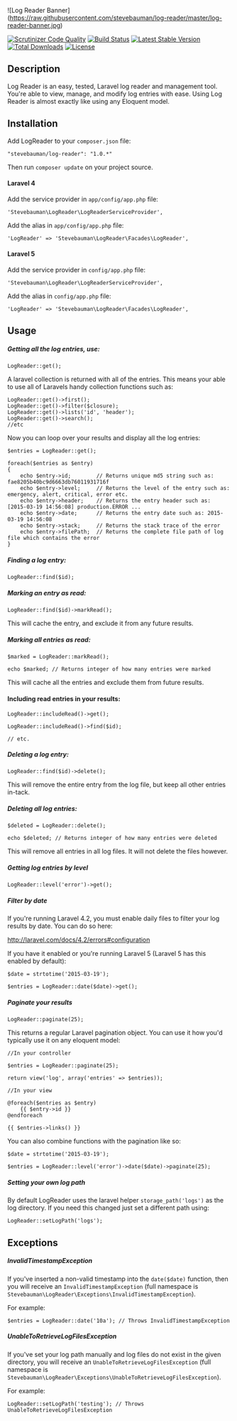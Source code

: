 ![Log Reader Banner]
(https://raw.githubusercontent.com/stevebauman/log-reader/master/log-reader-banner.jpg)

[![Scrutinizer Code Quality](https://scrutinizer-ci.com/g/stevebauman/log-reader/badges/quality-score.png?b=master)](https://scrutinizer-ci.com/g/stevebauman/log-reader/?branch=master)
[![Build Status](https://travis-ci.org/stevebauman/log-reader.svg?branch=master)](https://travis-ci.org/stevebauman/log-reader)
[![Latest Stable Version](https://poser.pugx.org/stevebauman/log-reader/v/stable.svg)](https://packagist.org/packages/stevebauman/log-reader)
[![Total Downloads](https://poser.pugx.org/stevebauman/log-reader/downloads.svg)](https://packagist.org/packages/stevebauman/log-reader)
[![License](https://poser.pugx.org/stevebauman/log-reader/license.svg)](https://packagist.org/packages/stevebauman/log-reader)

## Description

Log Reader is an easy, tested, Laravel log reader and management tool. You're able to view, manage, and modify log entries
with ease. Using Log Reader is almost exactly like using any Eloquent model.

## Installation

Add LogReader to your `composer.json` file:

	"stevebauman/log-reader": "1.0.*"

Then run `composer update` on your project source.

#### Laravel 4

Add the service provider in `app/config/app.php` file:

	'Stevebauman\LogReader\LogReaderServiceProvider',
	
Add the alias in `app/config/app.php` file:

	'LogReader' => 'Stevebauman\LogReader\Facades\LogReader',

#### Laravel 5

Add the service provider in `config/app.php` file:

	'Stevebauman\LogReader\LogReaderServiceProvider',
	
Add the alias in `config/app.php` file:

	'LogReader' => 'Stevebauman\LogReader\Facades\LogReader',

## Usage

##### Getting all the log entries, use:

    LogReader::get();

A laravel collection is returned with all of the entries. This means your able to use all of Laravels handy collection
functions such as: 

    LogReader::get()->first();
    LogReader::get()->filter($closure);
    LogReader::get()->lists('id', 'header');
    LogReader::get()->search();
    //etc

Now you can loop over your results and display all the log entries:

    $entries = LogReader::get();
    
    foreach($entries as $entry)
    {
        echo $entry->id;        // Returns unique md5 string such as: fae8205b40bc9d6663db76011931716f
        echo $entry->level;     // Returns the level of the entry such as: emergency, alert, critical, error etc.
        echo $entry->header;    // Returns the entry header such as: [2015-03-19 14:56:08] production.ERROR ...
        echo $entry->date;      // Returns the entry date such as: 2015-03-19 14:56:08
        echo $entry->stack;     // Returns the stack trace of the error
        echo $entry->filePath;  // Returns the complete file path of log file which contains the error
    }

##### Finding a log entry:

    LogReader::find($id);

##### Marking an entry as read:

    LogReader::find($id)->markRead();
    
This will cache the entry, and exclude it from any future results.

##### Marking all entries as read:

    $marked = LogReader::markRead();
    
    echo $marked; // Returns integer of how many entries were marked
    
This will cache all the entries and exclude them from future results.

#### Including read entries in your results:

    LogReader::includeRead()->get();
    
    LogReader::includeRead()->find($id);
    
    // etc.

##### Deleting a log entry:

    LogReader::find($id)->delete();
    
This will remove the entire entry from the log file, but keep all other entries in-tack.

##### Deleting all log entries:

    $deleted = LogReader::delete();
    
    echo $deleted; // Returns integer of how many entries were deleted
    
This will remove all entries in all log files. It will not delete the files however.

##### Getting log entries by level

    LogReader::level('error')->get();

##### Filter by date

If you're running Laravel 4.2, you must enable daily files to filter your log results by date. You can do so here:

http://laravel.com/docs/4.2/errors#configuration

If you have it enabled or you're running Laravel 5 (Laravel 5 has this enabled by default):

    $date = strtotime('2015-03-19');
    
    $entries = LogReader::date($date)->get();

##### Paginate your results

    LogReader::paginate(25);
    
This returns a regular Laravel pagination object. You can use it how you'd typically use it on any eloquent model:

    //In your controller
    
    $entries = LogReader::paginate(25);
    
    return view('log', array('entries' => $entries));
    
    //In your view
    
    @foreach($entries as $entry)
        {{ $entry->id }}
    @endforeach
    
    {{ $entries->links() }}

You can also combine functions with the pagination like so:

    $date = strtotime('2015-03-19');

    $entries = LogReader::level('error')->date($date)->paginate(25);
    
##### Setting your own log path

By default LogReader uses the laravel helper `storage_path('logs')` as the log directory. If you need this changed just
set a different path using:

    LogReader::setLogPath('logs');

## Exceptions

##### InvalidTimestampException

If you've inserted a non-valid timestamp into the `date($date)` function, then you will receive an `InvalidTimestampException`
(full namespace is `Stevebauman\LogReader\Exceptions\InvalidTimestampException`).

For example:

    $entries = LogReader::date('10a'); // Throws InvalidTimestampException

##### UnableToRetrieveLogFilesException

If you've set your log path manually and log files do not exist in the given directory, you will receive
an `UnableToRetrieveLogFilesException` (full namespace is `Stevebauman\LogReader\Exceptions\UnableToRetrieveLogFilesException`).

For example:

    LogReader::setLogPath('testing'); // Throws UnableToRetrieveLogFilesException